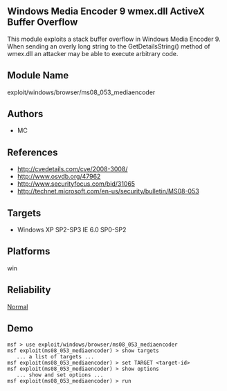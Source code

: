 ## Windows Media Encoder 9 wmex.dll ActiveX Buffer Overflow

This module exploits a stack buffer overflow in Windows 
Media Encoder 9. When sending an overly long string to the 
GetDetailsString() method of wmex.dll an attacker may be 
able to execute arbitrary code.


## Module Name
exploit/windows/browser/ms08_053_mediaencoder

## Authors
* MC


## References
* http://cvedetails.com/cve/2008-3008/
* http://www.osvdb.org/47962
* http://www.securityfocus.com/bid/31065
* http://technet.microsoft.com/en-us/security/bulletin/MS08-053



## Targets
* Windows XP SP2-SP3 IE 6.0 SP0-SP2


## Platforms
win

## Reliability
[Normal](https://github.com/rapid7/metasploit-framework/wiki/Exploit-Ranking)

## Demo

```
msf > use exploit/windows/browser/ms08_053_mediaencoder
msf exploit(ms08_053_mediaencoder) > show targets
   ... a list of targets ...
msf exploit(ms08_053_mediaencoder) > set TARGET <target-id>
msf exploit(ms08_053_mediaencoder) > show options
   ... show and set options ...
msf exploit(ms08_053_mediaencoder) > run
```
    
    